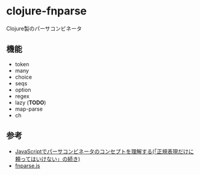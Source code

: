 # clojure-fnparse

Clojure製のパーサコンビネータ

## 機能

- token
- many
- choice
- seqs
- option
- regex
- lazy (**TODO**)
- map-parse
- ch

## 参考

- [JavaScriptでパーサコンビネータのコンセプトを理解する(「正規表現だけに頼ってはいけない」の続き)](https://anatoo.hatenablog.com/entry/2015/04/26/220026)
- [fnparse.js](https://github.com/anatoo/fnparse.js)
